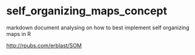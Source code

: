 # self_organizing_maps_concept

markdown document analysing on how to best implement self organizing maps in R

http://rpubs.com/erblast/SOM
